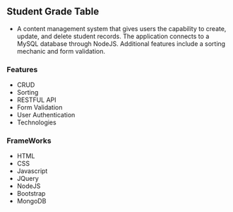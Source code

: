 ## Student Grade Table

- A content management system that gives users the capability to create, update, and delete student records. The application connects to a MySQL database through NodeJS. Additional features include a sorting mechanic and form validation.

### Features


- CRUD
- Sorting
- RESTFUL API
- Form Validation
- User Authentication
- Technologies

### FrameWorks
- HTML
- CSS
- Javascript
- JQuery
- NodeJS
- Bootstrap
- MongoDB